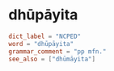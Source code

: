 # dhūpāyita

``` toml
dict_label = "NCPED"
word = "dhūpāyita"
grammar_comment = "pp mfn."
see_also = ["dhūmāyita"]
```

